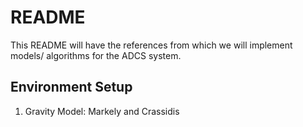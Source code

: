 # README
This README will have the references from which we will implement models/ algorithms for the ADCS system.

## Environment Setup
1. Gravity Model: Markely and Crassidis